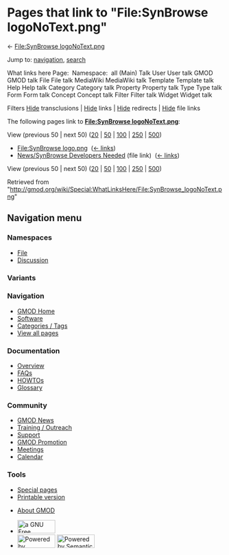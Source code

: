 <div id="mw-page-base" class="noprint">

</div>

<div id="mw-head-base" class="noprint">

</div>

<div id="content" class="mw-body" role="main">

<span id="top"></span>

<div id="mw-js-message" style="display:none;">

</div>



# <span dir="auto">Pages that link to "File:SynBrowse logoNoText.png"</span>

<div id="bodyContent">

<div id="contentSub">

← [File:SynBrowse
logoNoText.png](/wiki/File:SynBrowse_logoNoText.png "File:SynBrowse logoNoText.png")

</div>

<div id="jump-to-nav" class="mw-jump">

Jump to: [navigation](#mw-navigation), [search](#p-search)

</div>

<div id="mw-content-text">

What links here Page:  Namespace:  all (Main) Talk User User talk GMOD
GMOD talk File File talk MediaWiki MediaWiki talk Template Template talk
Help Help talk Category Category talk Property Property talk Type Type
talk Form Form talk Concept Concept talk Filter Filter talk Widget
Widget talk

Filters
[Hide](/mediawiki/index.php?title=Special:WhatLinksHere/File:SynBrowse_logoNoText.png&hidetrans=1 "Special:WhatLinksHere/File:SynBrowse logoNoText.png")
transclusions \|
[Hide](/mediawiki/index.php?title=Special:WhatLinksHere/File:SynBrowse_logoNoText.png&hidelinks=1 "Special:WhatLinksHere/File:SynBrowse logoNoText.png")
links \|
[Hide](/mediawiki/index.php?title=Special:WhatLinksHere/File:SynBrowse_logoNoText.png&hideredirs=1 "Special:WhatLinksHere/File:SynBrowse logoNoText.png")
redirects \|
[Hide](/mediawiki/index.php?title=Special:WhatLinksHere/File:SynBrowse_logoNoText.png&hideimages=1 "Special:WhatLinksHere/File:SynBrowse logoNoText.png")
file links

The following pages link to **[File:SynBrowse
logoNoText.png](/wiki/File:SynBrowse_logoNoText.png "File:SynBrowse logoNoText.png")**:

View (previous 50 \| next 50)
([20](/mediawiki/index.php?title=Special:WhatLinksHere/File:SynBrowse_logoNoText.png&limit=20 "Special:WhatLinksHere/File:SynBrowse logoNoText.png")
\|
[50](/mediawiki/index.php?title=Special:WhatLinksHere/File:SynBrowse_logoNoText.png&limit=50 "Special:WhatLinksHere/File:SynBrowse logoNoText.png")
\|
[100](/mediawiki/index.php?title=Special:WhatLinksHere/File:SynBrowse_logoNoText.png&limit=100 "Special:WhatLinksHere/File:SynBrowse logoNoText.png")
\|
[250](/mediawiki/index.php?title=Special:WhatLinksHere/File:SynBrowse_logoNoText.png&limit=250 "Special:WhatLinksHere/File:SynBrowse logoNoText.png")
\|
[500](/mediawiki/index.php?title=Special:WhatLinksHere/File:SynBrowse_logoNoText.png&limit=500 "Special:WhatLinksHere/File:SynBrowse logoNoText.png"))

- [File:SynBrowse
  logo.png](/wiki/File:SynBrowse_logo.png "File:SynBrowse logo.png") ‎
  <span class="mw-whatlinkshere-tools">([←
  links](/mediawiki/index.php?title=Special:WhatLinksHere&target=File%3ASynBrowse+logo.png "Special:WhatLinksHere"))</span>
- [News/SynBrowse Developers
  Needed](/wiki/News/SynBrowse_Developers_Needed "News/SynBrowse Developers Needed")
  (file link) ‎ <span class="mw-whatlinkshere-tools">([←
  links](/mediawiki/index.php?title=Special:WhatLinksHere&target=News%2FSynBrowse+Developers+Needed "Special:WhatLinksHere"))</span>

View (previous 50 \| next 50)
([20](/mediawiki/index.php?title=Special:WhatLinksHere/File:SynBrowse_logoNoText.png&limit=20 "Special:WhatLinksHere/File:SynBrowse logoNoText.png")
\|
[50](/mediawiki/index.php?title=Special:WhatLinksHere/File:SynBrowse_logoNoText.png&limit=50 "Special:WhatLinksHere/File:SynBrowse logoNoText.png")
\|
[100](/mediawiki/index.php?title=Special:WhatLinksHere/File:SynBrowse_logoNoText.png&limit=100 "Special:WhatLinksHere/File:SynBrowse logoNoText.png")
\|
[250](/mediawiki/index.php?title=Special:WhatLinksHere/File:SynBrowse_logoNoText.png&limit=250 "Special:WhatLinksHere/File:SynBrowse logoNoText.png")
\|
[500](/mediawiki/index.php?title=Special:WhatLinksHere/File:SynBrowse_logoNoText.png&limit=500 "Special:WhatLinksHere/File:SynBrowse logoNoText.png"))

</div>

<div class="printfooter">

Retrieved from
"<http://gmod.org/wiki/Special:WhatLinksHere/File:SynBrowse_logoNoText.png>"

</div>

<div id="catlinks" class="catlinks catlinks-allhidden">

</div>

<div class="visualClear">

</div>

</div>

</div>

<div id="mw-navigation">

## Navigation menu

<div id="mw-head">



<div id="left-navigation">

<div id="p-namespaces" class="vectorTabs" role="navigation"
aria-labelledby="p-namespaces-label">

### Namespaces

- <span id="ca-nstab-image"><a href="/wiki/File:SynBrowse_logoNoText.png" accesskey="c"
  title="View the file page [c]">File</a></span>
- <span id="ca-talk"><a
  href="/mediawiki/index.php?title=File_talk:SynBrowse_logoNoText.png&amp;action=edit&amp;redlink=1"
  accesskey="t"
  title="Discussion about the content page [t]">Discussion</a></span>

</div>

<div id="p-variants" class="vectorMenu emptyPortlet" role="navigation"
aria-labelledby="p-variants-label">

### 

### Variants[](#)

<div class="menu">

</div>

</div>

</div>

<div id="right-navigation">





</div>



</div>

</div>

</div>

<div id="mw-panel">

<div id="p-logo" role="banner">

<a href="/wiki/Main_Page"
style="background-image: url(http://gmod.org/images/GMOD-cogs.png);"
title="Visit the main page"></a>

</div>

<div id="p-Navigation" class="portal" role="navigation"
aria-labelledby="p-Navigation-label">

### Navigation

<div class="body">

- <span id="n-GMOD-Home">[GMOD Home](/wiki/Main_Page)</span>
- <span id="n-Software">[Software](/wiki/GMOD_Components)</span>
- <span id="n-Categories-.2F-Tags">[Categories /
  Tags](/wiki/Categories)</span>
- <span id="n-View-all-pages">[View all
  pages](/wiki/Special:AllPages)</span>

</div>

</div>

<div id="p-Documentation" class="portal" role="navigation"
aria-labelledby="p-Documentation-label">

### Documentation

<div class="body">

- <span id="n-Overview">[Overview](/wiki/Overview)</span>
- <span id="n-FAQs">[FAQs](/wiki/Category:FAQ)</span>
- <span id="n-HOWTOs">[HOWTOs](/wiki/Category:HOWTO)</span>
- <span id="n-Glossary">[Glossary](/wiki/Glossary)</span>

</div>

</div>

<div id="p-Community" class="portal" role="navigation"
aria-labelledby="p-Community-label">

### Community

<div class="body">

- <span id="n-GMOD-News">[GMOD News](/wiki/GMOD_News)</span>
- <span id="n-Training-.2F-Outreach">[Training /
  Outreach](/wiki/Training_and_Outreach)</span>
- <span id="n-Support">[Support](/wiki/Support)</span>
- <span id="n-GMOD-Promotion">[GMOD
  Promotion](/wiki/GMOD_Promotion)</span>
- <span id="n-Meetings">[Meetings](/wiki/Meetings)</span>
- <span id="n-Calendar">[Calendar](/wiki/Calendar)</span>

</div>

</div>

<div id="p-tb" class="portal" role="navigation"
aria-labelledby="p-tb-label">

### Tools

<div class="body">

- <span id="t-specialpages"><a href="/wiki/Special:SpecialPages" accesskey="q"
  title="A list of all special pages [q]">Special pages</a></span>
- <span id="t-print"><a
  href="/mediawiki/index.php?title=Special:WhatLinksHere/File:SynBrowse_logoNoText.png&amp;printable=yes"
  rel="alternate" accesskey="p"
  title="Printable version of this page [p]">Printable version</a></span>

</div>

</div>

</div>

</div>

<div id="footer" role="contentinfo">

- <span id="footer-places-about">[About
  GMOD](/wiki/GMOD:About "GMOD:About")</span>

<!-- -->

- <span id="footer-copyrightico">[<img src="http://www.gnu.org/graphics/gfdl-logo-small.png" width="88"
  height="31" alt="a GNU Free Documentation License" />](http://www.gnu.org/licenses/fdl-1.3.html)</span>
- <span id="footer-poweredbyico">[<img src="/mediawiki/skins/common/images/poweredby_mediawiki_88x31.png"
  width="88" height="31" alt="Powered by MediaWiki" />](//www.mediawiki.org/)
  [<img
  src="/mediawiki/extensions/SemanticMediaWiki/includes/../resources/images/smw_button.png"
  width="88" height="31" alt="Powered by Semantic MediaWiki" />](https://www.semantic-mediawiki.org/wiki/Semantic_MediaWiki)</span>

<div style="clear:both">

</div>

</div>
